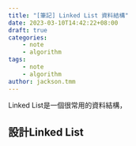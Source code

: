 ```yaml
---
title: "[筆記] Linked List 資料結構"
date: 2023-03-10T14:42:22+08:00
draft: true
categories:
    - note
    - algorithm
tags:
    - note
    - algorithm
author: jackson.tmm
---
```


Linked List是一個很常用的資料結構，


## 設計Linked List
